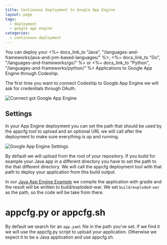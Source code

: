 ```yaml
---
title: Continuous Deployment to Google App Engine
layout: page
tags:
  - deployment
  - google app engine
categories:
  - continuous-deployment
---
```

You can deploy your <%= docs_link_to "Java", "/languages-and-frameworks/java-and-jvm-based-languages/" %>,
<%= docs_link_to "Go", "/languages-and-frameworks/go/" %>
 or <%= docs_link_to "Python", "/languages-and-frameworks/python/" %> Applications to Google App Engine through Codeship.

The first time you want to connect Codeship to Google App Engine we will
ask for credentials through OAuth.

![Connect got Google App Engine](deployment/connect_to_gae.png)

## Settings

In your App Engine deployment you can set the path that should be used by
the appcfg tool to upload and an optional URL we will call after the deployment
to make sure everything is up and running.

![Google App Engine Settings](deployment/gae_settings.png)

By default we will upload from the root of your repository. If you build for
example your Java app in a different directory you have to set the path to the
that different directory. We will call the appcfg deployment tool with that path
to deploy your application from this build output.

In our [Java App Engine Example](https://github.com/CodeshipExamples/java-app-engine)
we compile the application with gradle and the
result will be written to build/exploded-war. We set ```build/exploded-war```
as the path, so the code will be take from there.

# appcfg.py or appcfg.sh

By default we search for an ```app.yaml``` file in the path you've set. If we
find it we will use the appcfg.py script to upload your application. Otherwise we
expect it to be a Java application and use appcfg.sh.
